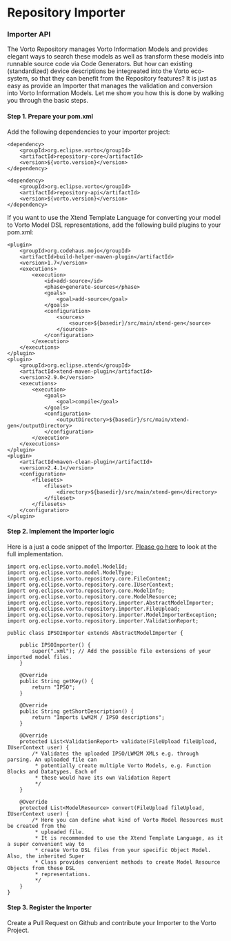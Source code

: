 
# Repository Importer

### Importer API

The Vorto Repository manages Vorto Information Models and provides elegant ways to search these models as well as transform these models into runnable source code via Code Generators. 
But how can existing (standardized) device descriptions be integreated into the Vorto eco-system, so that they can benefit from the Repository features? It is just as easy as provide an Importer that manages the validation and conversion into Vorto Information Models. 
Let me show you how this is done by walking you through the basic steps. 

#### Step 1. Prepare your pom.xml

Add the following dependencies to your importer project:

	<dependency>
		<groupId>org.eclipse.vorto</groupId>
		<artifactId>repository-core</artifactId>
		<version>${vorto.version}</version>
	</dependency>

	<dependency>
		<groupId>org.eclipse.vorto</groupId>
		<artifactId>repository-api</artifactId>
		<version>${vorto.version}</version>
	</dependency>

If you want to use the Xtend Template Language for converting your model to Vorto Model DSL representations, add the following build plugins to your pom.xml:

	<plugin>
		<groupId>org.codehaus.mojo</groupId>
		<artifactId>build-helper-maven-plugin</artifactId>
		<version>1.7</version>
		<executions>
			<execution>
				<id>add-source</id>
				<phase>generate-sources</phase>
				<goals>
					<goal>add-source</goal>
				</goals>
				<configuration>
					<sources>
						<source>${basedir}/src/main/xtend-gen</source>
					</sources>
				</configuration>
			</execution>
		</executions>
	</plugin>
	<plugin>
		<groupId>org.eclipse.xtend</groupId>
		<artifactId>xtend-maven-plugin</artifactId>
		<version>2.9.0</version>
		<executions>
			<execution>
				<goals>
					<goal>compile</goal>
				</goals>
				<configuration>
					<outputDirectory>${basedir}/src/main/xtend-gen</outputDirectory>
				</configuration>
			</execution>
		</executions>
	</plugin>
	<plugin>
		<artifactId>maven-clean-plugin</artifactId>
		<version>2.4.1</version>
		<configuration>
			<filesets>
				<fileset>
					<directory>${basedir}/src/main/xtend-gen</directory>
				</fileset>
			</filesets>
		</configuration>
	</plugin>

#### Step 2. Implement the Importer logic

Here is a just a code snippet of the Importer. [Please go here](https://github.com/eclipse/vorto/tree/development/repository/repository-importer/importer-ipso) to look at the full implementation.

	import org.eclipse.vorto.model.ModelId;
	import org.eclipse.vorto.model.ModelType;
	import org.eclipse.vorto.repository.core.FileContent;
	import org.eclipse.vorto.repository.core.IUserContext;
	import org.eclipse.vorto.repository.core.ModelInfo;
	import org.eclipse.vorto.repository.core.ModelResource;
	import org.eclipse.vorto.repository.importer.AbstractModelImporter;
	import org.eclipse.vorto.repository.importer.FileUpload;
	import org.eclipse.vorto.repository.importer.ModelImporterException;
	import org.eclipse.vorto.repository.importer.ValidationReport;

	public class IPSOImporter extends AbstractModelImporter {

		public IPSOImporter() {
			super(".xml"); // Add the possible file extensions of your imported model files.
		}

		@Override
		public String getKey() {
			return "IPSO";
		}

		@Override
		public String getShortDescription() {
			return "Imports LwM2M / IPSO descriptions";
		}

		@Override
		protected List<ValidationReport> validate(FileUpload fileUpload, IUserContext user) {
			/* Validates the uploaded IPSO/LWM2M XMLs e.g. through parsing. An uploaded file can 
			 * potentially create multiple Vorto Models, e.g. Function Blocks and Datatypes. Each of 
			 * these would have its own Validation Report
			 */
		}

		@Override
		protected List<ModelResource> convert(FileUpload fileUpload, IUserContext user) {	
			/* Here you can define what kind of Vorto Model Resources must be created from the   
			 * uploaded file.
			 * It is recommended to use the Xtend Template Language, as it a super convenient way to 
			 * create Vorto DSL files from your specific Object Model. Also, the inherited Super 
			 * Class provides convenient methods to create Model Resource Objects from these DSL 
			 * representations.
			 */
		}
	}

#### Step 3. Register the Importer

Create a Pull Request on Github and contribute your Importer to the Vorto Project. 



